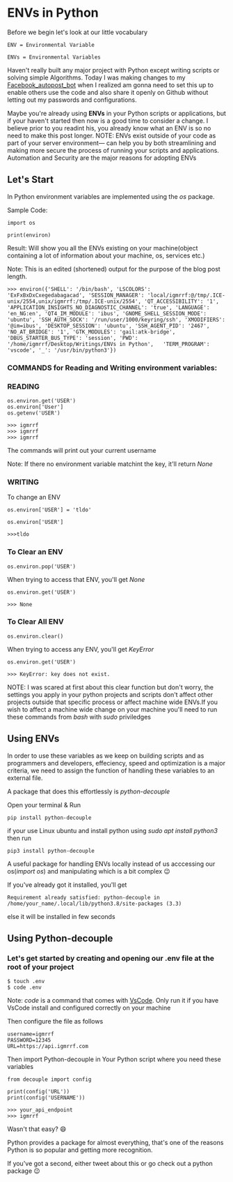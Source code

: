 # ENVs in Python

Before we begin let's look at our little vocabulary

    ENV = Environmental Variable

    ENVs = Environmental Variables

Haven't really built any major project with Python except writing scripts or solving simple Algorithms. Today I was making changes to my [Facebook_autopost_bot](https://github.com/igmrrf/Facebook_autopost_post) when I realized am gonna need to set this up to enable others use the code and also share it openly on Github without letting out my passwords and configurations.

Maybe you're already using **ENVs** in your Python scripts or applications, but if your haven't started then now is a good time to consider a change. I believe prior to you readint his, you already know what an ENV is so no need to make this post longer.
NOTE: ENVs exist outside of your code as part of your server environment— can help you by both streamlining and making more secure the process of running your scripts and applications. Automation and Security are the major reasons for adopting ENVs

## Let's Start

In Python environment variables are implemented using the _os_ package.

Sample Code:

    import os

    print(environ)

Result: Will show you all the ENVs existing on your machine(object containing a lot of information about your machine, os, services etc.)

Note: This is an edited (shortened) output for the purpose of the blog post length.

    >>> environ({'SHELL': '/bin/bash', 'LSCOLORS': 'ExFxBxDxCxegedabagacad', 'SESSION_MANAGER': 'local/igmrrf:@/tmp/.ICE-unix/2554,unix/igmrrf:/tmp/.ICE-unix/2554', 'QT_ACCESSIBILITY': '1', 'APPLICATION_INSIGHTS_NO_DIAGNOSTIC_CHANNEL': 'true', 'LANGUAGE': 'en_NG:en', 'QT4_IM_MODULE': 'ibus', 'GNOME_SHELL_SESSION_MODE': 'ubuntu', 'SSH_AUTH_SOCK': '/run/user/1000/keyring/ssh', 'XMODIFIERS': '@im=ibus', 'DESKTOP_SESSION': 'ubuntu', 'SSH_AGENT_PID': '2467', 'NO_AT_BRIDGE': '1', 'GTK_MODULES': 'gail:atk-bridge', 'DBUS_STARTER_BUS_TYPE': 'session', 'PWD': '/home/igmrrf/Desktop/Writings/ENVs in Python',   'TERM_PROGRAM': 'vscode', '_': '/usr/bin/python3'})

### COMMANDS for Reading and Writing environment variables:

### READING

    os.environ.get('USER')
    os.environ['User']
    os.getenv('USER')

    >>> igmrrf
    >>> igmrrf
    >>> igmrrf

The commands will print out your current username

Note: If there no environment variable matchint the key, it'll return _None_

### WRITING

To change an ENV

```shell
os.environ['USER'] = 'tldo'
```

    os.environ['USER']

    >>>tldo

### To Clear an ENV

```shell
os.environ.pop('USER')
```

When trying to access that ENV, you'll get _None_

```shell
os.environ.get('USER')

>>> None
```

### To Clear All ENV

```shell
os.environ.clear()
```

When trying to access any ENV, you'll get _KeyError_

```shell
os.environ.get('USER')

>>> KeyError: key does not exist.
```

NOTE: I was scared at first about this clear function but don't worry, the settings you apply in your python projects and scripts don't affect other projects outside that specific process or affect machine wide ENVs.If you wish to affect a machine wide change on your machine you'll need to run these commands from _bash_ with _sudo_ priviledges

## Using ENVs

In order to use these variables as we keep on building scripts and as programmers and developers, effeciency, speed and optimization is a major criteria, we need to assign the function of handling these variables to an external file.

A package that does this effortlessly is _python-decouple_

Open your terminal & Run

    pip install python-decouple

if your use Linux ubuntu and install python using _sudo apt install python3_ then run

    pip3 install python-decouple

A useful package for handling ENVs locally instead of us acccessing our os(_import os_) and manipulating which is a bit complex :wink:

If you've already got it installed, you'll get

    Requirement already satisfied: python-decouple in /home/your_name/.local/lib/python3.8/site-packages (3.3)

else it will be installed in few seconds

## Using Python-decouple

### Let's get started by creating and opening our .env file at the root of your project

```shell
$ touch .env
$ code .env
```

Note: _code_ is a command that comes with [VsCode](www.visualstudiocode.com). Only run it if you have VsCode install and configured correctly on your machine

Then configure the file as follows

```
username=igmrrf
PASSWORD=12345
URL=https://api.igmrrf.com
```

Then import Python-decouple in Your Python script where you need these variables

```
from decouple import config

print(config('URL'))
print(config('USERNAME'))

>>> your_api_endpoint
>>> igmrrf
```

Wasn't that easy? :smile:

Python provides a package for almost everything, that's one of the reasons Python is so popular and getting more recognition.

If you've got a second, either tweet about this or go check out a python package :wink:
